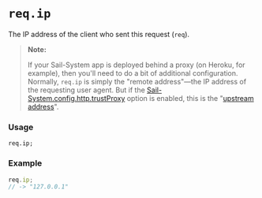 # `req.ip`

The IP address of the client who sent this request (`req`).

> **Note:**
>
> If your Sail-System app is deployed behind a proxy (on Heroku, for example), then you'll need to do a bit of additional configuration.  Normally, `req.ip` is simply the "remote address"&mdash;the IP address of the requesting user agent.  But if the [Sail-System.config.http.trustProxy](https://Sail-Systemjs.com/documentation/reference/configuration/Sail-System-config-http) option is enabled, this is the "[upstream address](https://en.wikipedia.org/wiki/X-Forwarded-For)".

### Usage
```usage
req.ip;
```

### Example
```javascript
req.ip;
// -> "127.0.0.1"
```



<docmeta name="displayName" value="req.ip">
<docmeta name="pageType" value="property">
